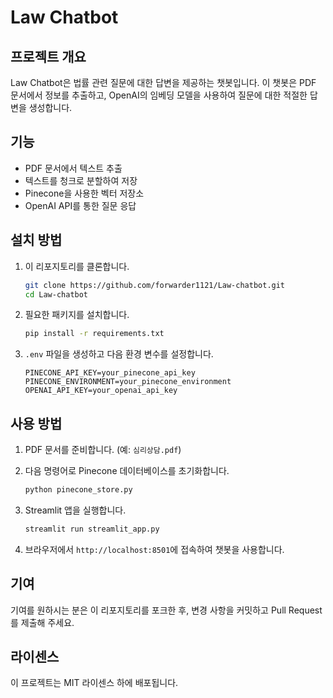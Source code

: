 # Law Chatbot

## 프로젝트 개요

Law Chatbot은 법률 관련 질문에 대한 답변을 제공하는 챗봇입니다. 이 챗봇은 PDF 문서에서 정보를 추출하고, OpenAI의 임베딩 모델을 사용하여 질문에 대한 적절한 답변을 생성합니다.

## 기능

-   PDF 문서에서 텍스트 추출
-   텍스트를 청크로 분할하여 저장
-   Pinecone을 사용한 벡터 저장소
-   OpenAI API를 통한 질문 응답

## 설치 방법

1. 이 리포지토리를 클론합니다.

    ```bash
    git clone https://github.com/forwarder1121/Law-chatbot.git
    cd Law-chatbot
    ```

2. 필요한 패키지를 설치합니다.

    ```bash
    pip install -r requirements.txt
    ```

3. `.env` 파일을 생성하고 다음 환경 변수를 설정합니다.
    ```
    PINECONE_API_KEY=your_pinecone_api_key
    PINECONE_ENVIRONMENT=your_pinecone_environment
    OPENAI_API_KEY=your_openai_api_key
    ```

## 사용 방법

1. PDF 문서를 준비합니다. (예: `심리상담.pdf`)
2. 다음 명령어로 Pinecone 데이터베이스를 초기화합니다.

    ```bash
    python pinecone_store.py
    ```

3. Streamlit 앱을 실행합니다.

    ```bash
    streamlit run streamlit_app.py
    ```

4. 브라우저에서 `http://localhost:8501`에 접속하여 챗봇을 사용합니다.

## 기여

기여를 원하시는 분은 이 리포지토리를 포크한 후, 변경 사항을 커밋하고 Pull Request를 제출해 주세요.

## 라이센스

이 프로젝트는 MIT 라이센스 하에 배포됩니다.
